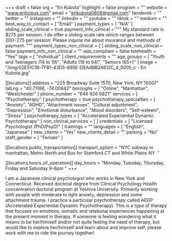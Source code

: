 +++
draft = false
org = "Eri Kubota"
highlight = false
program = ""
website = "www.erilicious.com"
email = "erikubota0808@gmail.com"
facebook = ""
twitter = ""
instagram = ""
linkedin = ""
youtube = ""
tiktok = ""
medium = ""
best_way_to_contact = [ "Email" ]
payment_types = [ "N/A" ]
sliding_scale_clinical = true
payment_info_clinical = """
My standard rate is $275 per session.  I do offer a sliding scale rate which ranges between $200-$275 per session.
Please inquire me about insurance and methods of payment. """
payment_types_non_clinical = [ ]
sliding_scale_non_clinical = false
payment_info_non_clinical = ""
ada_compliant = false
telehealth = "Yes"
tags = [ "individual" ]
client_requirements = ""
age_groups = [
  "Youth and Teenagers (14 to 19)",
  "Adults (19 to 64)",
  "Seniors (65+)"
]
image = "/img/02E51C1B-7FB1-43D5-895E-DEA4BB24612C_4_5005_c - Eri Kubota.jpg"

[[locations]]
address = "225 Broadway Suite 1570, New York, NY 10007"
latLng = "40.71188, -74.00842"
boroughs = [ "Online", "Manhattan", "Westchester" ]
phone_number = "646 926 0821"
services = [ "Psychotherapy" ]
psychotherapy = true
psychotherapy_specialties = [
  "Anxiety",
  "ADHD",
  "Attachment issues",
  "Cultural adjustment",
  "Depression",
  "Emotional disturbance",
  "Mood disorders",
  "Self-esteem",
  "Stress"
]
psychotherapy_types = [ "Accelerated Experiential Dynamic Psychotherapy" ]
non_clinical_services = [ ]
credentials = [ "Licensed Psychologist (PhD/PsyD)" ]
trainings = ""
languages = [ "English", "Japanese" ]
new_clients = "Yes"
new_clients_detail = ""
parking = "No"
staff_gender = [ "Female" ]

  [[locations.public_transportation]]
  transport_option = "NYC subway in manhattan, Metro-North and Bus for Stamford CT and White Plains NY. "

  [[locations.hours_of_operation]]
  day_hours = "Monday, Tuesday, Thursday, Friday and Saturday 9-6pm "
+++

I am a Japanese clinical psychologist who works in New York and Connecticut. Received doctoral degree from Clinical Psychology Health concentration doctoral program at Yeshiva University. Primarily working with people with moderate to light anxiety, depression and some attachment trauma. I practice a particular psychotherapy called AEDP (Accelerated Experiential Dynamic Psychotherapy). This is a type of therapy that focuses on emotions, somatic and relational experiences happening at the present moment in therapy. If someone is feeling wondering what it means to be her/himself and/or not quite feeling the need of therapy, but would like to explore her/himself and learn about and improve self, please work with me to ride the journey together!
